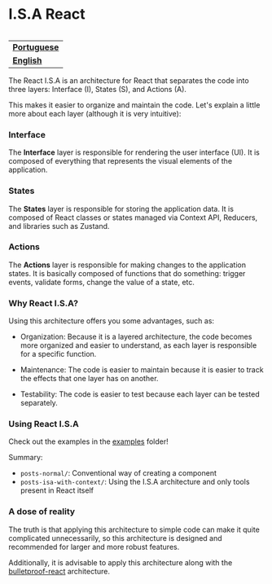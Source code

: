 <h1 align="left">I.S.A React</h1>

<!-- 
  If you want to replicate the feature of multi language, simply create a new README file on the root of repository and link to the main README.
 -->
<table align="right">
  <tr>
    <td>
      <strong>
        <a href="README.md">Portuguese</a>
      </strong>
    </td>
  </tr>
  <tr>
    <td>
      <strong>
        <a href="README-EN.md">English</a>
      </strong>
    </td>
  </tr>
</table>

The React I.S.A is an architecture for React that separates the code into three layers: Interface (I), States (S), and Actions (A).

This makes it easier to organize and maintain the code. Let's explain a little more about each layer (although it is very intuitive):

### Interface

The **Interface** layer is responsible for rendering the user interface (UI). It is composed of everything that represents the visual elements of the application.

### States

The **States** layer is responsible for storing the application data. It is composed of React classes or states managed via Context API, Reducers, and libraries such as Zustand.

### Actions

The **Actions** layer is responsible for making changes to the application states. It is basically composed of functions that do something: trigger events, validate forms, change the value of a state, etc.

### Why React I.S.A?

Using this architecture offers you some advantages, such as:

- Organization: Because it is a layered architecture, the code becomes more organized and easier to understand, as each layer is responsible for a specific function.

- Maintenance: The code is easier to maintain because it is easier to track the effects that one layer has on another.

- Testability: The code is easier to test because each layer can be tested separately.

### Using React I.S.A

Check out the examples in the [examples](/src/examples/) folder!

Summary:

- `posts-normal/`: Conventional way of creating a component
- `posts-isa-with-context/`: Using the I.S.A architecture and only tools present in React itself

### A dose of reality

The truth is that applying this architecture to simple code can make it quite complicated unnecessarily, so this architecture is designed and recommended for larger and more robust features.

Additionally, it is advisable to apply this architecture along with the [bulletproof-react](https://github.com/alan2207/bulletproof-react) architecture.
